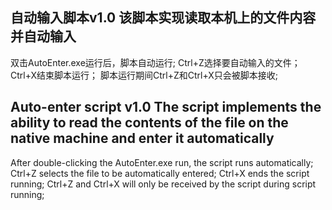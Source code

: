 自动输入脚本v1.0
该脚本实现读取本机上的文件内容并自动输入
------------------------------------------------------------------------------------------
双击AutoEnter.exe运行后，脚本自动运行;
Ctrl+Z选择要自动输入的文件；Ctrl+X结束脚本运行；
脚本运行期间Ctrl+Z和Ctrl+X只会被脚本接收;


Auto-enter script v1.0
The script implements the ability to read the contents of the file on the native machine and enter it automatically
------------------------------------------------------------------------------------------
After double-clicking the AutoEnter.exe run, the script runs automatically;
Ctrl+Z selects the file to be automatically entered; Ctrl+X ends the script running;
Ctrl+Z and Ctrl+X will only be received by the script during script running;

